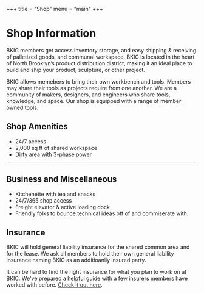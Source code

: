 +++
title = "Shop"
menu = "main"
+++

# Shop Information

BKIC members get access inventory storage, and easy shipping & receiving of palletized goods, and communal workspace. BKIC is located in the heart of North Brooklyn’s product distribution district, making it an ideal place to build and ship your product, sculpture, or other project.

BKIC allows memebers to bring their own workbench and tools. Members may share their tools as projects require from one another. We are a community of makers, designers, and engineers who share tools, knowledge, and space. Our shop is equipped with a range of member owned tools. 

## Shop Amenities

- 24/7 access
- 2,000 sq ft of shared workspace
- Dirty area with 3-phase power

---

## Business and Miscellaneous

- Kitchenette with tea and snacks
- 24/7/365 shop access
- Freight elevator & active loading dock
- Friendly folks to bounce technical ideas off of and commiserate with.

## Insurance

BKIC will hold general liability insurance for the shared common area and for the lease. We ask all members to hold their own general liability insurance naming BKIC as an additioanlly insured party.

It can be hard to find the right insurance for what you plan to work on at BKIC. We've prepared a helpful guide with a few insurers members have worked with before. [Check it out here](/insurance).


